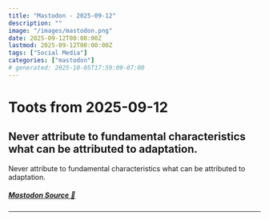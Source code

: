 ```yaml
---
title: "Mastodon - 2025-09-12"
description: ""
image: "/images/mastodon.png"
date: 2025-09-12T00:00:00Z
lastmod: 2025-09-12T00:00:00Z
tags: ["Social Media"]
categories: ["mastodon"]
# generated: 2025-10-05T17:59:09-07:00
---
```


# Toots from 2025-09-12

## Never attribute to fundamental characteristics what can be attributed to adaptation.

Never attribute to fundamental characteristics what can be attributed to adaptation.

##### [Mastodon Source 🐘](https://hachyderm.io/@mweagle/115192268024914350)

---

